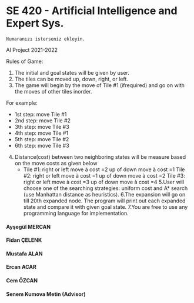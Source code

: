# SE 420 - Artificial Intelligence and Expert Sys.


    Numaranızı isterseniz ekleyin.
    


AI Project 2021-2022

Rules of Game:
1. The initial and goal states will be given by user.
2. The tiles can be moved up, down, right, or left.
3. The game will begin by the move of Tile #1 (ifrequired) and go on with the moves of other tiles inorder.

For example:
- 1st step: move Tile #1
- 2nd step: move Tile #2
- 3th step: move Tile #3
- 4th step: move Tile #1
- 5th step: move Tile #2
- 6th step: move Tile #3

4. Distance(cost) between two neighboring states will be measure based on the move costs as given below
    * Tile #1:
right or left move à cost =2
up of down move à cost =1
Tile #2:
right or left move à cost =1
up of down move à cost =2
Tile #3:
right or left move à cost =3
up of down move à cost =4
5.User will choose one of the searching strategies: uniform cost and A* search (use Manhattan distance
as heuristics).
6.The expansion will go on till 20th expanded node. The program will print out each expanded state and
compare it with given goal state.
7.You are free to use any programming language for implementation. 

#### Ayşegül MERCAN
#### Fidan ÇELENK
#### Mustafa ALAN
#### Ercan ACAR
#### Cem ÖZCAN

####  Senem Kumova Metin (Advisor) 